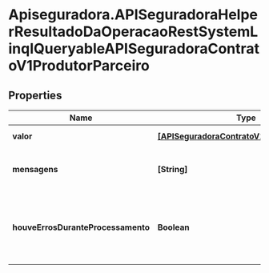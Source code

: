 # Apiseguradora.APISeguradoraHelperResultadoDaOperacaoRestSystemLinqIQueryableAPISeguradoraContratoV1ProdutorParceiro

## Properties
Name | Type | Description | Notes
------------ | ------------- | ------------- | -------------
**valor** | [**[APISeguradoraContratoV1ProdutorParceiro]**](APISeguradoraContratoV1ProdutorParceiro.md) | Valor da Operação | [optional] 
**mensagens** | **[String]** | Mensagens de contexto da operação | [optional] 
**houveErrosDuranteProcessamento** | **Boolean** | Indicador se a operação foi concluída com sucesso | [optional] 


